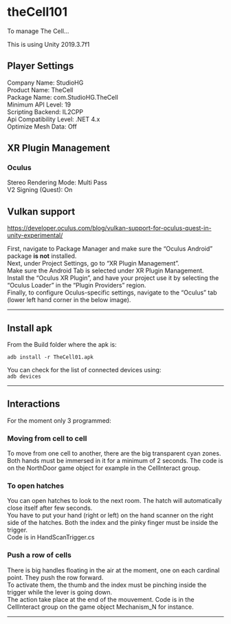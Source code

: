# theCell101
To manage The Cell...

This is using Unity 2019.3.7f1

## Player Settings
Company Name: StudioHG  
Product Name: TheCell  
Package Name: com.StudioHG.TheCell  
Minimum API Level: 19  
Scripting Backend: IL2CPP  
Api Compatibility Level: .NET 4.x  
Optimize Mesh Data: Off  

## XR Plugin Management
### Oculus
Stereo Rendering Mode: Multi Pass  
V2 Signing (Quest): On

## Vulkan support
https://developer.oculus.com/blog/vulkan-support-for-oculus-quest-in-unity-experimental/  

First, navigate to Package Manager and make sure the “Oculus Android” package **is not** installed.  
Next, under Project Settings, go to “XR Plugin Management”.  
Make sure the Android Tab is selected under XR Plugin Management.  
Install the “Oculus XR Plugin”, and have your project use it by selecting the “Oculus Loader” in the “Plugin Providers” region.  
Finally, to configure Oculus-specific settings, navigate to the “Oculus” tab (lower left hand corner in the below image).  

---------------------------------------------

## Install apk
From the Build folder where the apk is:
```
adb install -r TheCell01.apk
``` 
You can check for the list of connected devices using:  
``` adb devices ``` 

---------------------------------------------  
  
## Interactions
For the moment only 3 programmed:  
### Moving from cell to cell 
To move from one cell to another, there are the big transparent cyan zones.  
Both hands must be immersed in it for a minimum of 2 seconds. The code is on the NorthDoor game object for example in the CellInteract group.  
### To open hatches  
You can open hatches to look to the next room. The hatch will automatically close itself after few seconds.  
You have to put your hand (right or left) on the hand scanner on the right side of the hatches. Both the index and the pinky finger must be inside the trigger.  
Code is in HandScanTrigger.cs  
### Push a row of cells
There is big handles floating in the air at the moment, one on each cardinal point. They push the row forward.  
To activate them, the thumb and the index must be pinching inside the trigger while the lever is going down.  
The action take place at the end of the mouvement. Code is in the CellInteract group on the game object Mechanism_N for instance.

---------------------------------------------  